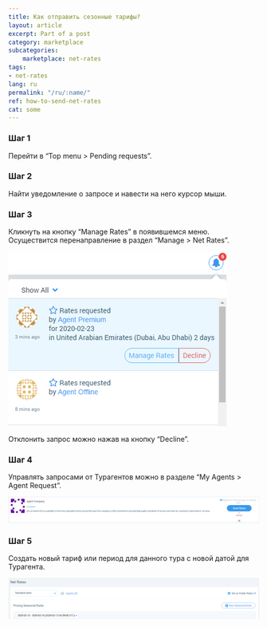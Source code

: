 ```yaml
---
title: Как отправить сезонные тарифы?
layout: article
excerpt: Part of a post
category: marketplace
subcategories:
    marketplace: net-rates
tags:
- net-rates
lang: ru
permalink: "/ru/:name/"
ref: how-to-send-net-rates
cat: some
---
```


### **Шаг 1**

Перейти в “Top menu > Pending requests”.

### **Шаг 2**

Найти уведомление о запросе и навести на него курсор мыши.

### **Шаг 3**

Кликнуть на кнопку “Manage Rates” в появившемся меню. Осуществится перенаправление в раздел “Manage > Net Rates”. 

![How_to_send_net_rates1](/assets/images/how_to_send_net_rates1.png)

Отклонить запрос можно нажав на кнопку “Decline”.

### **Шаг 4**

Управлять запросами от Турагентов можно в разделе “My Agents > Agent Request”.

![How_to_send_net_rates2](/assets/images/how_to_send_net_rates2.png)

### **Шаг 5**

Создать новый тариф или период для данного тура с новой датой для Турагента.

![How_to_send_net_rates3](/assets/images/how_to_send_net_rates3.png)

